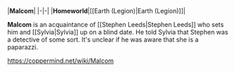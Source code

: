 |**Malcom**|
|-|-|
|**Homeworld**|[[Earth (Legion)\|Earth (Legion)]]|

**Malcom** is an acquaintance of [[Stephen Leeds\|Stephen Leeds]] who sets him and [[Sylvia\|Sylvia]] up on a blind date. He told Sylvia that Stephen was a detective of some sort. It's unclear if he was aware that she is a paparazzi.



https://coppermind.net/wiki/Malcom